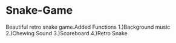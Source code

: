 # Snake-Game

Beautiful retro snake game.Added Functions
1.)Background music
2.)Chewing Sound
3.)Scoreboard 
4.)Retro Snake
